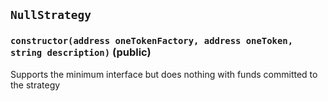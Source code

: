 ## `NullStrategy`






### `constructor(address oneTokenFactory, address oneToken, string description)` (public)

Supports the minimum interface but does nothing with funds committed to the strategy





